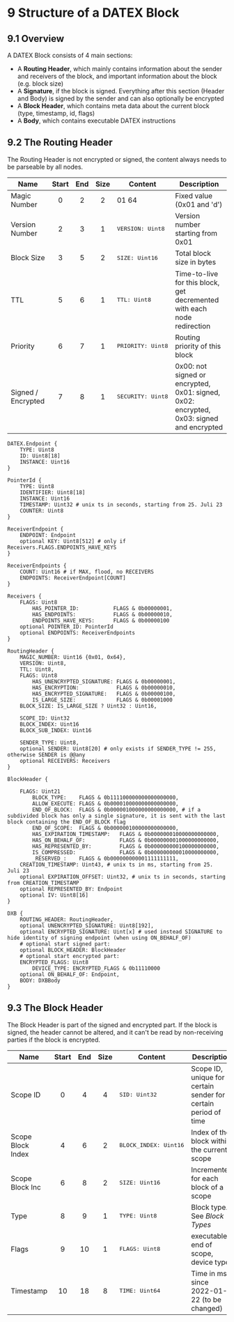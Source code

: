 # 9 Structure of a DATEX Block

## 9.1 Overview

A DATEX Block consists of 4 main sections:

- A **Routing Header**, which mainly contains information about the sender and
  receivers of the block, and important information about the block (e.g. block
  size)
- A **Signature**, if the block is signed. Everything after this section (Header
  and Body) is signed by the sender and can also optionally be encrypted
- A **Block Header**, which contains meta data about the current block (type,
  timestamp, id, flags)
- A **Body**, which contains executable DATEX instructions

<DXBProtocolViewer speck="./assets/structures/dxb.json"></DXBProtocolViewer>

## 9.2 The Routing Header

The Routing Header is not encrypted or signed, the content always needs to be
parseable by all nodes.

| Name               | Start | End | Size | Content                                               | Description                                                                              |
| ------------------ | :---: | :-: | :--: | ----------------------------------------------------- | ---------------------------------------------------------------------------------------- |
| Magic Number       |   0   |  2  |  2   | 01 64                                                 | Fixed value (0x01 and 'd')                                                               |
| Version Number     |   2   |  3  |  1   | <pre class="language-yaml">VERSION: Uint8&#10;</pre>  | Version number starting from 0x01                                                        |
| Block Size         |   3   |  5  |  2   | <pre class="language-yaml">SIZE: Uint16&#10;</pre>    | Total block size in bytes                                                                |
| TTL                |   5   |  6  |  1   | <pre class="language-yaml">TTL: Uint8&#10;</pre>      | Time-to-live for this block, get decremented with each node redirection                  |
| Priority           |   6   |  7  |  1   | <pre class="language-yaml">PRIORITY: Uint8&#10;</pre> | Routing priority of this block                                                           |
| Signed / Encrypted |   7   |  8  |  1   | <pre class="language-yaml">SECURITY: Uint8&#10;</pre> | 0x00: not signed or encrypted, 0x01: signed, 0x02: encrypted, 0x03: signed and encrypted |

```
DATEX.Endpoint {
	TYPE: Uint8
	ID: Uint8[18]
	INSTANCE: Uint16
}

PointerId {
	TYPE: Uint8
	IDENTIFIER: Uint8[18]
	INSTANCE: Uint16
	TIMESTAMP: Uint32 # unix ts in seconds, starting from 25. Juli 23
	COUNTER: Uint8
}

ReceiverEndpoint {
	ENDPOINT: Endpoint
	optional KEY: Uint8[512] # only if Receivers.FLAGS.ENDPOINTS_HAVE_KEYS
}

ReceiverEndpoints {
	COUNT: Uint16 # if MAX, flood, no RECEIVERS
	ENDPOINTS: ReceiverEndpoint[COUNT]
}

Receivers {
	FLAGS: Uint8
		HAS_POINTER_ID:           FLAGS & 0b00000001,
		HAS_ENDPOINTS:            FLAGS & 0b00000010,
		ENDPOINTS_HAVE_KEYS:      FLAGS & 0b00000100
	optional POINTER_ID: PointerId
	optional ENDPOINTS: ReceiverEndpoints
}

RoutingHeader {
	MAGIC_NUMBER: Uint16 {0x01, 0x64},
	VERSION: Uint8,
	TTL: Uint8,
	FLAGS: Uint8
		HAS_UNENCRYPTED_SIGNATURE: FLAGS & 0b00000001,
		HAS_ENCRYPTION:            FLAGS & 0b00000010,
		HAS_ENCRYPTED_SIGNATURE:   FLAGS & 0b00000100,
		IS_LARGE_SIZE:             FLAGS & 0b00001000
	BLOCK_SIZE: IS_LARGE_SIZE ? Uint32 : Uint16,

	SCOPE_ID: Uint32
	BLOCK_INDEX: Uint16
	BLOCK_SUB_INDEX: Uint16

	SENDER_TYPE: Uint8,
	optional SENDER: Uint8[20] # only exists if SENDER_TYPE != 255, otherwise SENDER is @@any
	optional RECEIVERS: Receivers
}

BlockHeader {
	
	FLAGS: Uint21
		BLOCK_TYPE:    FLAGS & 0b111100000000000000000,
		ALLOW_EXECUTE: FLAGS & 0b000010000000000000000,
		END_OF_BLOCK:  FLAGS & 0b000001000000000000000, # if a subdivided block has only a single signature, it is sent with the last block containing the END_OF_BLOCK flag
		END_OF_SCOPE:  FLAGS & 0b000000100000000000000,
		HAS_EXPIRATION_TIMESTAMP:   FLAGS & 0b000000010000000000000,
		HAS_ON_BEHALF_OF:           FLAGS & 0b000000001000000000000,
		HAS_REPRESENTED_BY:         FLAGS & 0b000000000100000000000,
		IS_COMPRESSED:              FLAGS & 0b000000000010000000000,
		_RESERVED_:    FLAGS & 0b000000000001111111111,
	CREATION_TIMESTAMP: Uint43, # unix ts in ms, starting from 25. Juli 23
	optional EXPIRATION_OFFSET: Uint32, # unix ts in seconds, starting from CREATION_TIMESTAMP
	optional REPRESENTED_BY: Endpoint
	optional IV: Uint8[16]
}

DXB {
	ROUTING_HEADER: RoutingHeader,
	optional UNENCRYPTED_SIGNATURE: Uint8[192],
	optional ENCRYPTED_SIGNATURE: Uint[x] # used instead SIGNATURE to hide identity of signing endpoint (when using ON_BEHALF_OF)
	# optional start signed part:
	optional BLOCK_HEADER: BlockHeader
	# optional start encrypted part:
	ENCRYPTED_FLAGS: Uint8
		DEVICE_TYPE: ENCRYPTED_FLAGS & 0b11110000
	optional ON_BEHALF_OF: Endpoint,
	BODY: DXBBody
}
```

## 9.3 The Block Header

The Block Header is part of the signed and encrypted part. If the block is
signed, the header cannot be altered, and it can't be read by non-receiving
parties if the block is encrypted.

| Name              | Start | End | Size | Content                                                   | Description                                                        |
| ----------------- | :---: | :-: | :--: | --------------------------------------------------------- | ------------------------------------------------------------------ |
| Scope ID          |   0   |  4  |  4   | <pre class="language-yaml">SID: Uint32&#10;</pre>         | Scope ID, unique for a certain sender for a certain period of time |
| Scope Block Index |   4   |  6  |  2   | <pre class="language-yaml">BLOCK_INDEX: Uint16&#10;</pre> | Index of the block within the current scope                        |
| Scope Block Inc   |   6   |  8  |  2   | <pre class="language-yaml">SIZE: Uint16&#10;</pre>        | Incremented for each block of a scope                              |
| Type              |   8   |  9  |  1   | <pre class="language-yaml">TYPE: Uint8&#10;</pre>         | Block type. See _Block Types_                                      |
| Flags             |   9   | 10  |  1   | <pre class="language-yaml">FLAGS: Uint8&#10;</pre>        | executable, end of scope, device type                              |
| Timestamp         |  10   | 18  |  8   | <pre class="language-yaml">TIME: Uint64&#10;</pre>        | Time in ms since 2022-01-22 (to be changed)                        |
